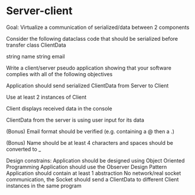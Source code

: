 # Server-client
Goal: Virtualize a communication of serialized/data between 2 components
 

Consider the following dataclass code that should be serialized before transfer
class ClientData

string name
string email

Write a client/server pseudo application showing that your software complies with all of the following objectives

Application should send serialized ClientData from Server to Client

Use at least 2 instances of Client

Client displays received data in the console

ClientData from the server is using user input for its data

(Bonus) Email format should be verified (e.g. containing a @ then a .)

(Bonus) Name should be at least 4 characters and spaces should be converted to _



Design constrains:
Application should be designed using Object Oriented Programming
Application should use the Observer Design Pattern
Application should contain at least 1 abstraction
No network/real socket communication, the Socket should send a ClientData to different Client instances in the same program
 
